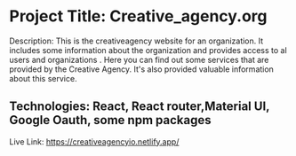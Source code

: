 # Project Title: Creative_agency.org


Description: This is the creativeagency website for an organization. It includes some information about the organization and provides access to al users and organizations . Here you can find out some services that are provided by the Creative Agency. It's also provided valuable information about this service.


## Technologies: React, React router,Material UI, Google Oauth, some npm packages




Live Link: https://creativeagencyio.netlify.app/








